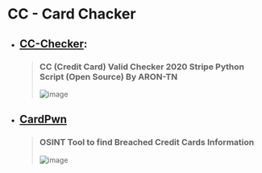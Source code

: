 # CC - Card Chacker

  - ## [CC-Checker](https://github.com/Aron-Tn/CC-Checker):
    > ### CC (Credit Card) Valid Checker 2020 Stripe Python Script (Open Source) By ARON-TN
    > ![image](https://user-images.githubusercontent.com/51442719/173305863-fe5878ba-7fb6-4e1c-a168-57f2fe571371.png)

  - ## [CardPwn](https://github.com/itsmehacker/CardPwn)
    > ### OSINT Tool to find Breached Credit Cards Information
    > ![image](https://user-images.githubusercontent.com/51442719/173382460-1029e12c-4d74-4b0c-972c-81767cf8024d.png)


   
 
